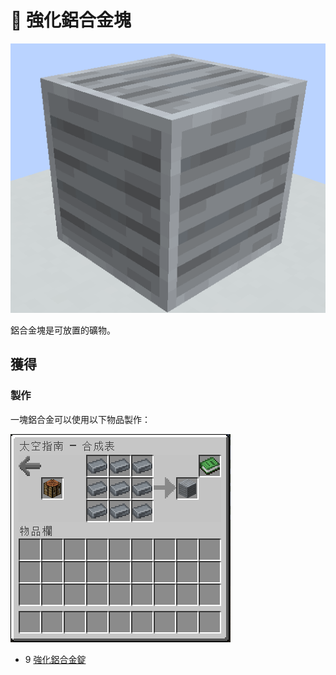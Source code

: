 # 💎 強化鋁合金塊

![](<../.gitbook/assets/image (226).png>)

鋁合金塊是可放置的礦物。

## 獲得

### 製作

一塊鋁合金可以使用以下物品製作：

![](<../.gitbook/assets/image (217).png>)

* 9 [強化鋁合金錠](reinforced-aluminium-alloy-ingot.md)
